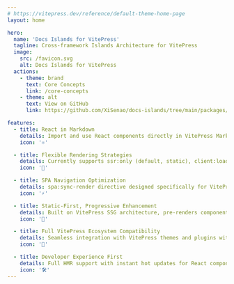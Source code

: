 ```yaml
---
# https://vitepress.dev/reference/default-theme-home-page
layout: home

hero:
  name: 'Docs Islands for VitePress'
  tagline: Cross-framework Islands Architecture for VitePress
  image:
    src: /favicon.svg
    alt: Docs Islands for VitePress
  actions:
    - theme: brand
      text: Core Concepts
      link: /core-concepts
    - theme: alt
      text: View on GitHub
      link: https://github.com/XiSenao/docs-islands/tree/main/packages/vitepress

features:
  - title: React in Markdown
    details: Import and use React components directly in VitePress Markdown files with zero configuration. Full JSX/TSX support with complete TypeScript typing.
    icon: '⚛️'

  - title: Flexible Rendering Strategies
    details: Currently supports ssr:only (default, static), client:load (immediate hydration), client:visible (hydrate on visible), client:only (client-only) — extensible for additional strategies.
    icon: '🎯'

  - title: SPA Navigation Optimization
    details: spa:sync-render directive designed specifically for VitePress SPA mode. Synchronizes with Vue rendering cycle to inject pre-rendered template, eliminating component flicker during route transitions and optimizing CLS metrics.
    icon: '⚡'

  - title: Static-First, Progressive Enhancement
    details: Built on VitePress SSG architecture, pre-renders component templates at build time. Selective client-side hydration only where interaction is needed, optimizing first-paint performance.
    icon: '🚀'

  - title: Full VitePress Ecosystem Compatibility
    details: Seamless integration with VitePress themes and plugins without breaking existing functionality. Supports MPA mode and works with any VitePress project.
    icon: '🧩'

  - title: Developer Experience First
    details: Full HMR support with instant hot updates for React components and Markdown files, preserving component internal state. Consistent dev/prod rendering behavior prevents production surprises.
    icon: '🛠️'
---
```

